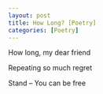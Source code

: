 ```yaml
---
layout: post
title: How Long? [Poetry]
categories: [Poetry]
---
```

<p class="has-text-align-center">
  How long, my dear friend
</p>

<p class="has-text-align-center">
  Repeating so much regret
</p>

<p class="has-text-align-center">
  Stand &#8211; You can be free
</p>